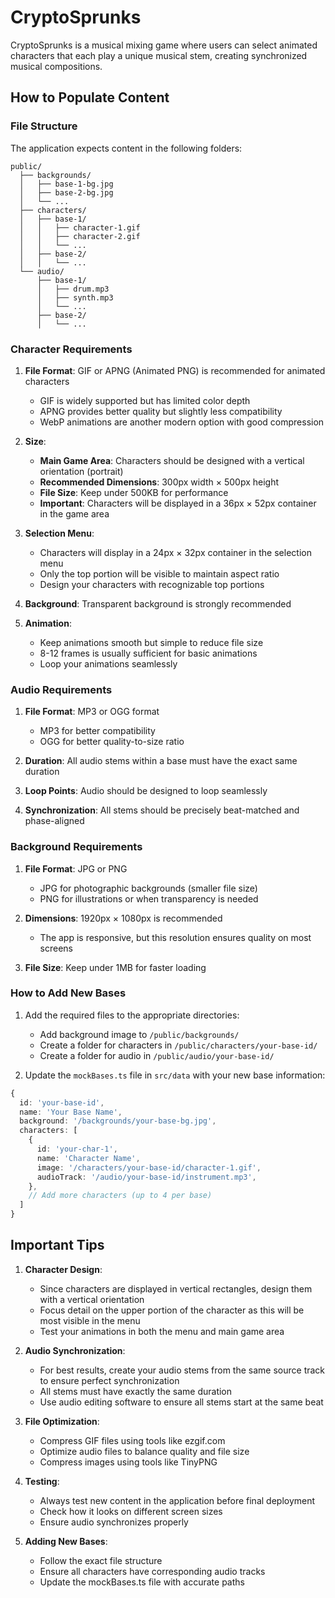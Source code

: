 
# CryptoSprunks

CryptoSprunks is a musical mixing game where users can select animated characters that each play a unique musical stem, creating synchronized musical compositions.

## How to Populate Content

### File Structure

The application expects content in the following folders:

```
public/
  ├── backgrounds/
  │   ├── base-1-bg.jpg
  │   ├── base-2-bg.jpg
  │   └── ...
  ├── characters/
  │   ├── base-1/
  │   │   ├── character-1.gif
  │   │   ├── character-2.gif
  │   │   └── ...
  │   ├── base-2/
  │   │   └── ...
  └── audio/
      ├── base-1/
      │   ├── drum.mp3
      │   ├── synth.mp3
      │   └── ...
      ├── base-2/
      │   └── ...
```

### Character Requirements

1. **File Format**: GIF or APNG (Animated PNG) is recommended for animated characters
   - GIF is widely supported but has limited color depth
   - APNG provides better quality but slightly less compatibility
   - WebP animations are another modern option with good compression

2. **Size**: 
   - **Main Game Area**: Characters should be designed with a vertical orientation (portrait)
   - **Recommended Dimensions**: 300px width × 500px height
   - **File Size**: Keep under 500KB for performance
   - **Important**: Characters will be displayed in a 36px × 52px container in the game area

3. **Selection Menu**:
   - Characters will display in a 24px × 32px container in the selection menu
   - Only the top portion will be visible to maintain aspect ratio
   - Design your characters with recognizable top portions

4. **Background**: Transparent background is strongly recommended

5. **Animation**: 
   - Keep animations smooth but simple to reduce file size
   - 8-12 frames is usually sufficient for basic animations
   - Loop your animations seamlessly

### Audio Requirements

1. **File Format**: MP3 or OGG format
   - MP3 for better compatibility
   - OGG for better quality-to-size ratio

2. **Duration**: All audio stems within a base must have the exact same duration

3. **Loop Points**: Audio should be designed to loop seamlessly

4. **Synchronization**: All stems should be precisely beat-matched and phase-aligned

### Background Requirements

1. **File Format**: JPG or PNG
   - JPG for photographic backgrounds (smaller file size)
   - PNG for illustrations or when transparency is needed

2. **Dimensions**: 1920px × 1080px is recommended
   - The app is responsive, but this resolution ensures quality on most screens

3. **File Size**: Keep under 1MB for faster loading

### How to Add New Bases

1. Add the required files to the appropriate directories:
   - Add background image to `/public/backgrounds/`
   - Create a folder for characters in `/public/characters/your-base-id/`
   - Create a folder for audio in `/public/audio/your-base-id/`

2. Update the `mockBases.ts` file in `src/data` with your new base information:

```typescript
{
  id: 'your-base-id',
  name: 'Your Base Name',
  background: '/backgrounds/your-base-bg.jpg',
  characters: [
    {
      id: 'your-char-1',
      name: 'Character Name',
      image: '/characters/your-base-id/character-1.gif',
      audioTrack: '/audio/your-base-id/instrument.mp3',
    },
    // Add more characters (up to 4 per base)
  ]
}
```

## Important Tips

1. **Character Design**:
   - Since characters are displayed in vertical rectangles, design them with a vertical orientation
   - Focus detail on the upper portion of the character as this will be most visible in the menu
   - Test your animations in both the menu and main game area

2. **Audio Synchronization**: 
   - For best results, create your audio stems from the same source track to ensure perfect synchronization
   - All stems must have exactly the same duration
   - Use audio editing software to ensure all stems start at the same beat

3. **File Optimization**:
   - Compress GIF files using tools like ezgif.com
   - Optimize audio files to balance quality and file size
   - Compress images using tools like TinyPNG

4. **Testing**: 
   - Always test new content in the application before final deployment
   - Check how it looks on different screen sizes
   - Ensure audio synchronizes properly

5. **Adding New Bases**:
   - Follow the exact file structure
   - Ensure all characters have corresponding audio tracks
   - Update the mockBases.ts file with accurate paths
